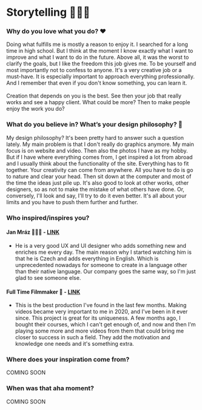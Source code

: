 # Storytelling 🙋🏻‍♂️

<h3>Why do you love what you do? ❤️</h3>
Doing what fulfills me is mostly a reason to enjoy it. I searched for a long time in high school. But I think at the moment I know exactly what I want to improve and what I want to do in the future. Above all, it was the worst to clarify the goals, but I like the freedom this job gives me. To be yourself and most importantly not to confess to anyone. It's a very creative job or a must-have. It is especially important to approach everything professionally. And I remember that even if you don't know something, you can learn it.<br>
<br>
Creation that depends on you is the best. See then your job that really works and see a happy client. What could be more? Then to make people enjoy the work you do?

<h3>What do you believe in? What’s your design philosophy? 💫</h3>
My design philosophy? It's been pretty hard to answer such a question lately. My main problem is that I don't really do graphics anymore. My main focus is on website and video. Then also the photos I have as my hobby. But if I have where everything comes from, I get inspired a lot from abroad and I usually think about the functionality of the site. Everything has to fit together. Your creativity can come from anywhere. All you have to do is go to nature and clear your head. Then sit down at the computer and most of the time the ideas just pile up. It's also good to look at other works, other designers, so as not to make the mistake of what others have done. Or, conversely, I'll look and say, I'll try to do it even better. It's all about your limits and you have to push them further and further.

<h3>Who inspired/inspires you?</h3>

<h4>Jan Mráz 👨🏻‍💻 - <a href="https://www.instagram.com/janm_ux/">LINK</a></h4>

- He is a very good UX and UI designer who adds something new and enriches me every day. The main reason why I started watching him is that he is Czech and adds everything in English. Which is unprecedented nowadays for someone to create in a language other than their native language. Our company goes the same way, so I'm just glad to see someone else.

<h4>Full Time Filmmaker 🎥 - <a href="https://www.youtube.com/c/ParkerWalbeck">LINK</a></h4>

- This is the best production I've found in the last few months. Making videos became very important to me in 2020, and I've been in it ever since. This project is great for its uniqueness. A few months ago, I bought their courses, which I can't get enough of, and now and then I'm playing some more and more videos from them that could bring me closer to success in such a field. They add the motivation and knowledge one needs and it's something extra.

<h3>Where does your inspiration come from?</h3>

COMING SOON

<h3>When was that aha moment?</h3>

COMING SOON
